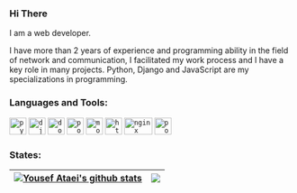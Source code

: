 ### Hi There 

I am a web developer.

I have more than 2 years of experience and programming ability in the field of network and communication, I facilitated my work process and I have a key role in many projects. Python, Django and JavaScript are my specializations in programming.


<h3 align="left">Languages and Tools:</h3>
<p align="left">    
<code><img src="https://uxwing.com/wp-content/themes/uxwing/download/brands-and-social-media/python-programming-language-icon.svg" alt="python" height="30"/></code>
<code><img src="https://uxwing.com/wp-content/themes/uxwing/download/brands-and-social-media/django-icon.svg" alt="django" height="30"></code>
<code><img src="https://uxwing.com/wp-content/themes/uxwing/download/brands-and-social-media/docker-icon.svg" alt="docker" height="30"/></code>
<code><img src="https://uxwing.com/wp-content/themes/uxwing/download/brands-and-social-media/postman-icon.svg" alt="postman" height="30"/></code>
<code><img src="https://uxwing.com/wp-content/themes/uxwing/download/brands-and-social-media/mongodb-icon.svg" alt="mongodb" height="30"/></code>
<code><img src="https://uxwing.com/wp-content/themes/uxwing/download/brands-and-social-media/html-icon.svg" alt="html5" height="30"/></code>
<code><img src="https://uxwing.com/wp-content/themes/uxwing/download/brands-and-social-media/nginx-icon.svg" alt="nginx" width="50" height="30"/></code>
<code><img src="https://uxwing.com/wp-content/themes/uxwing/download/brands-and-social-media/postgresql-icon.svg" alt="postgresql" height="30"/></code>
</p>


<h3 align="left">States:</h3>

| <a href="https://github.com/anuraghazra/github-readme-stats"><img align="center" src="https://github-readme-stats.vercel.app/api?username=uataei&show_icons=true&include_all_commits=true&hide_border=true" alt="Yousef Ataei's github stats" /></a> | <a href="https://github.com/anuraghazra/github-readme-stats"><img align="center" src="https://github-readme-stats.vercel.app/api/top-langs/?username=uataei&layout=compact&hide_border=true" /></a> |
| ------------- | ------------- |
